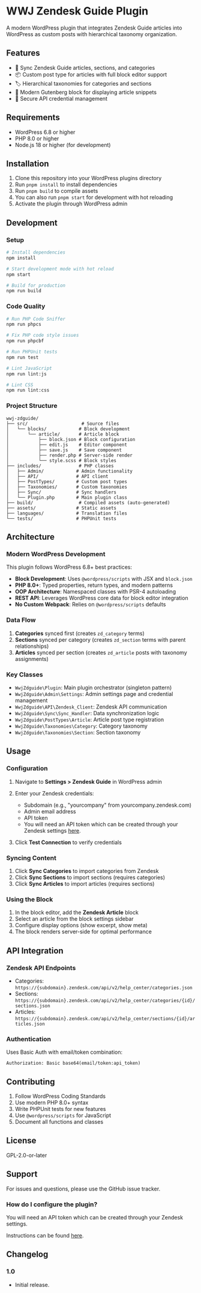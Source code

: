 # WWJ Zendesk Guide Plugin

A modern WordPress plugin that integrates Zendesk Guide articles into WordPress as custom posts with hierarchical taxonomy organization.

## Features

- 🔄 Sync Zendesk Guide articles, sections, and categories
- 📦 Custom post type for articles with full block editor support
- 🏷️ Hierarchical taxonomies for categories and sections
- 🎨 Modern Gutenberg block for displaying article snippets
- 🔐 Secure API credential management

## Requirements

- WordPress 6.8 or higher
- PHP 8.0 or higher
- Node.js 18 or higher (for development)

## Installation

1. Clone this repository into your WordPress plugins directory
2. Run `pnpm install` to install dependencies
3. Run `pnpm build` to compile assets
  1. You can also run `pnpm start` for development with hot reloading
4. Activate the plugin through WordPress admin

## Development

### Setup

```bash
# Install dependencies
npm install

# Start development mode with hot reload
npm start

# Build for production
npm run build
```

### Code Quality

```bash
# Run PHP Code Sniffer
npm run phpcs

# Fix PHP code style issues
npm run phpcbf

# Run PHPUnit tests
npm run test

# Lint JavaScript
npm run lint:js

# Lint CSS
npm run lint:css
```

### Project Structure

```
wwj-zdguide/
├── src/                    # Source files
│   └── blocks/            # Block development
│       └── article/       # Article block
│           ├── block.json # Block configuration
│           ├── edit.js    # Editor component
│           ├── save.js    # Save component
│           ├── render.php # Server-side render
│           └── style.scss # Block styles
├── includes/              # PHP classes
│   ├── Admin/            # Admin functionality
│   ├── API/              # API client
│   ├── PostTypes/        # Custom post types
│   ├── Taxonomies/       # Custom taxonomies
│   ├── Sync/             # Sync handlers
│   └── Plugin.php        # Main plugin class
├── build/                 # Compiled assets (auto-generated)
├── assets/               # Static assets
├── languages/            # Translation files
└── tests/                # PHPUnit tests
```

## Architecture

### Modern WordPress Development

This plugin follows WordPress 6.8+ best practices:

- **Block Development**: Uses `@wordpress/scripts` with JSX and `block.json`
- **PHP 8.0+**: Typed properties, return types, and modern patterns
- **OOP Architecture**: Namespaced classes with PSR-4 autoloading
- **REST API**: Leverages WordPress core data for block editor integration
- **No Custom Webpack**: Relies on `@wordpress/scripts` defaults

### Data Flow

1. **Categories** synced first (creates `zd_category` terms)
2. **Sections** synced per category (creates `zd_section` terms with parent relationships)
3. **Articles** synced per section (creates `zd_article` posts with taxonomy assignments)

### Key Classes

- `WwjZdguide\Plugin`: Main plugin orchestrator (singleton pattern)
- `WwjZdguide\Admin\Settings`: Admin settings page and credential management
- `WwjZdguide\API\Zendesk_Client`: Zendesk API communication
- `WwjZdguide\Sync\Sync_Handler`: Data synchronization logic
- `WwjZdguide\PostTypes\Article`: Article post type registration
- `WwjZdguide\Taxonomies\Category`: Category taxonomy
- `WwjZdguide\Taxonomies\Section`: Section taxonomy

## Usage

### Configuration

1. Navigate to **Settings > Zendesk Guide** in WordPress admin
2. Enter your Zendesk credentials:
   - Subdomain (e.g., "yourcompany" from yourcompany.zendesk.com)
   - Admin email address
   - API token
   - You will need an API token which can be created through your Zendesk settings [here](https://developer.zendesk.com/api-reference/introduction/security-and-auth/).

3. Click **Test Connection** to verify credentials

### Syncing Content

1. Click **Sync Categories** to import categories from Zendesk
2. Click **Sync Sections** to import sections (requires categories)
3. Click **Sync Articles** to import articles (requires sections)

### Using the Block

1. In the block editor, add the **Zendesk Article** block
2. Select an article from the block settings sidebar
3. Configure display options (show excerpt, show meta)
4. The block renders server-side for optimal performance

## API Integration

### Zendesk API Endpoints

- Categories: `https://{subdomain}.zendesk.com/api/v2/help_center/categories.json`
- Sections: `https://{subdomain}.zendesk.com/api/v2/help_center/categories/{id}/sections.json`
- Articles: `https://{subdomain}.zendesk.com/api/v2/help_center/sections/{id}/articles.json`

### Authentication

Uses Basic Auth with email/token combination:
```
Authorization: Basic base64(email/token:api_token)
```

## Contributing

1. Follow WordPress Coding Standards
2. Use modern PHP 8.0+ syntax
3. Write PHPUnit tests for new features
4. Use `@wordpress/scripts` for JavaScript
5. Document all functions and classes

## License

GPL-2.0-or-later

## Support

For issues and questions, please use the GitHub issue tracker.

### How do I configure the plugin?
You will need an API token which can be created through your Zendesk settings.

Instructions can be found [here](https://developer.zendesk.com/api-reference/introduction/security-and-auth/).

## Changelog

### 1.0
* Initial release.
